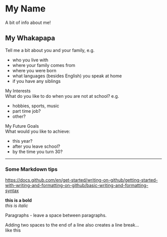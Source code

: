 # My Name
A bit of info about me!

## My Whakapapa  
Tell me a bit about you and your family, e.g.
- who you live with
- where your family comes from
- where you were born
- what languages (besides English) you speak at home
- if you have any siblings

My Interests  
What do you like to do when you are not at school? e.g.
- hobbies, sports, music
- part time job?
- other?

My Future Goals  
What would you like to achieve:
- this year?
- after you leave school?
- by the time you turn 30?

---

### Some Markdown tips  

https://docs.github.com/en/get-started/writing-on-github/getting-started-with-writing-and-formatting-on-github/basic-writing-and-formatting-syntax

**this is a bold**  
_this is italic_

Paragraphs - leave a space between paragraphs. 

Adding two spaces to the end of a line also creates a line break...  
like this
